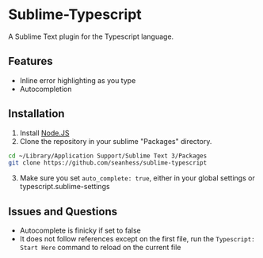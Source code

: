 Sublime-Typescript
==================

A Sublime Text plugin for the Typescript language.

Features
--------

- Inline error highlighting as you type
- Autocompletion

Installation
------------

1. Install [Node.JS](http://nodejs.org/)
2. Clone the repository in your sublime "Packages" directory. 
~~~sh
cd ~/Library/Application Support/Sublime Text 3/Packages
git clone https://github.com/seanhess/sublime-typescript
~~~
3. Make sure you set `auto_complete: true`, either in your global settings or typescript.sublime-settings

Issues and Questions
--------------------

- Autocomplete is finicky if set to false
- It does not follow references except on the first file, run the `Typescript: Start Here` command to reload on the current file 